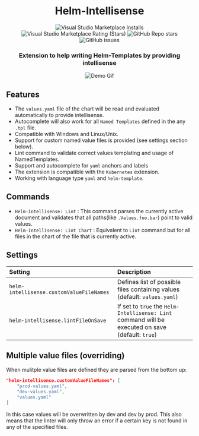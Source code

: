 <h1 align="center">Helm-Intellisense</h1>
<div align="center">

![Visual Studio Marketplace Installs](https://img.shields.io/visual-studio-marketplace/i/Tim-Koehler.helm-intellisense?style=flat-square)
![Visual Studio Marketplace Rating (Stars)](https://img.shields.io/visual-studio-marketplace/stars/Tim-Koehler.helm-intellisense?style=flat-square)
![GitHub Repo stars](https://img.shields.io/github/stars/tim-koehler/Helm-Intellisense?label=GitHub%20Stars&style=flat-square)
![GitHub issues](https://img.shields.io/github/issues-raw/tim-koehler/Helm-Intellisense?style=flat-square)

### Extension to help writing Helm-Templates by providing intellisense

![Demo Gif](https://imgur.com/pC2vuoN.gif) 
</div>

## Features

- The `values.yaml` file of the chart will be read and evaluated automatically to provide intellisense.
- Autocomplete will also work for all `Named Templates` defined in the any `.tpl` file.
- Compatible with Windows and Linux/Unix.
- Support for custom named value files is provided (see settings section below).
- Lint command to validate correct values templating and usage of NamedTemplates.
- Support and autocomplete for `yaml` anchors and labels
- The extension is compatible with the `Kubernetes` extension.
- Working with language type `yaml` and `helm-template`.

## Commands

* `Helm-Intellisense: Lint` :       This command parses the currently active document and validates that all paths(like `.Values.foo.bar`) point to valid values.
* `Helm-Intellisense: Lint Chart` : Equivalent to `Lint` command but for all files in the chart of the file that is currently active.

## Settings

| Setting                                   | Description
|:------------------------------------------|:----------------------------------------------------------------------------------------
| `helm-intellisense.customValueFileNames`  | Defines list of possible files containing values<br>(default: `values.yaml`)
| `helm-intellisense.lintFileOnSave`        | If set to `true` the `Helm-Intellisense: Lint` command will be executed on save (default: `true`)

## Multiple value files (overriding)

When mulitple value files are defined they are parsed from the bottom up:
```json
"helm-intellisense.customValueFileNames": [
    "prod-values.yaml",
    "dev-values.yaml",
    "values.yaml"
]
```
In this case values will be overwritten by dev and dev by prod. This also means that the linter will only throw an error if a certain key is not found in any of the specified files.
